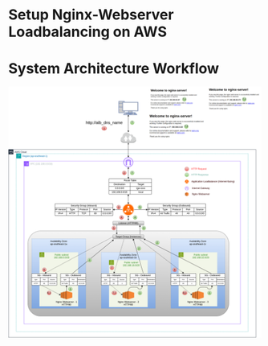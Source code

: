 # Setup Nginx-Webserver Loadbalancing on AWS

# System Architecture Workflow
![image alt](https://github.com/minlawi/Nginx-ALB-Terraform/blob/66f2047fe1e4703e8c0a5d8b585005dbd456f5ab/nginx-alb-workflow.png)

